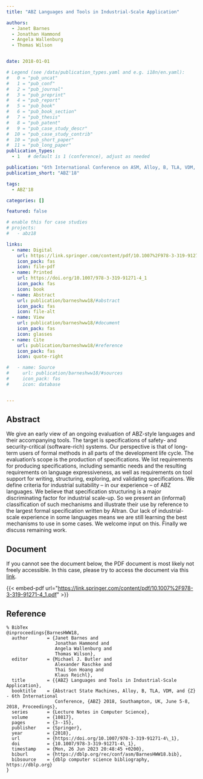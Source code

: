 ```yaml
---
title: "ABZ Languages and Tools in Industrial-Scale Application"

authors:
  - Janet Barnes
  - Jonathan Hammond
  - Angela Wallenburg
  - Thomas Wilson


date: 2018-01-01

# Legend (see /data/publication_types.yaml and e.g. i18n/en.yaml): 
#   0 = "pub_uncat"
#   1 = "pub_conf"
#   2 = "pub_journal"
#   3 = "pub_preprint"
#   4 = "pub_report"
#   5 = "pub_book"
#   6 = "pub_book_section"
#   7 = "pub_thesis"
#   8 = "pub_patent"
#   9 = "pub_case_study_descr"
#  10 = "pub_case_study_contrib"
#  10 = "pub_short_paper"
#  11 = "pub_long_paper"
publication_types:
  - 1   # default is 1 (conference), adjust as needed

publication: "6th International Conference on ASM, Alloy, B, TLA, VDM, and Z (ABZ'18)"
publication_short: "ABZ'18"

tags:
  - ABZ'18

categories: []

featured: false

# enable this for case studies
# projects:
#   - abz18

links:
  - name: Digital
    url: https://link.springer.com/content/pdf/10.1007%2F978-3-319-91271-4_1.pdf
    icon_pack: fas
    icon: file-pdf
  - name: Printed
    url: https://doi.org/10.1007/978-3-319-91271-4_1
    icon_pack: fas
    icon: book
  - name: Abstract
    url: publication/barneshww18/#abstract
    icon_pack: fas
    icon: file-alt
  - name: View
    url: publication/barneshww18/#document
    icon_pack: fas
    icon: glasses
  - name: Cite
    url: publication/barneshww18/#reference
    icon_pack: fas
    icon: quote-right

#   - name: Source
#     url: publication/barneshww18/#sources
#     icon_pack: fas
#     icon: database


---
```


## Abstract

We give an early view of an ongoing evaluation of ABZ-style languages and their accompanying tools. The target is specifications of safety- and security-critical (software-rich) systems. Our perspective is that of long-term users of formal methods in all parts of the development life cycle. The evaluation’s scope is the production of specifications. We list requirements for producing specifications, including semantic needs and the resulting requirements on language expressiveness, as well as requirements on tool support for writing, structuring, exploring, and validating specifications. We define criteria for industrial suitability – in our experience – of ABZ languages. We believe that specification structuring is a major discriminating factor for industrial scale-up. So we present an (informal) classification of such mechanisms and illustrate their use by reference to the largest formal specification written by Altran. Our lack of industrial-scale experience in some languages means we are still learning the best mechanisms to use in some cases. We welcome input on this. Finally we discuss remaining work.

## Document

If you cannot see the document below, the PDF document is most likely not freely accessible. In this case, please try to access the document via this <a href="https://link.springer.com/content/pdf/10.1007%2F978-3-319-91271-4_1.pdf">link</a>.

{{< embed-pdf url="https://link.springer.com/content/pdf/10.1007%2F978-3-319-91271-4_1.pdf" >}}

## Reference

```
% BibTex
@inproceedings{BarnesHWW18,
  author       = {Janet Barnes and
                  Jonathan Hammond and
                  Angela Wallenburg and
                  Thomas Wilson},
  editor       = {Michael J. Butler and
                  Alexander Raschke and
                  Thai Son Hoang and
                  Klaus Reichl},
  title        = {{ABZ} Languages and Tools in Industrial-Scale Application},
  booktitle    = {Abstract State Machines, Alloy, B, TLA, VDM, and {Z} - 6th International
                  Conference, {ABZ} 2018, Southampton, UK, June 5-8, 2018, Proceedings},
  series       = {Lecture Notes in Computer Science},
  volume       = {10817},
  pages        = {3--15},
  publisher    = {Springer},
  year         = {2018},
  url          = {https://doi.org/10.1007/978-3-319-91271-4\_1},
  doi          = {10.1007/978-3-319-91271-4\_1},
  timestamp    = {Mon, 26 Jun 2023 20:48:45 +0200},
  biburl       = {https://dblp.org/rec/conf/asm/BarnesHWW18.bib},
  bibsource    = {dblp computer science bibliography, https://dblp.org}
}


```

<!-- # add information for case study papers (if available)
## Sources

- **Used formal method:**
  [ASM](/method/asm)
- **Resources and tools:**
  Asmeta

For more information, please contact the <a href ="mailto:silvia.bonfanti@unibg.it;arcaini@nii.ac.jp;angelo.gargantini@unibg.it;scandurra@unibg.it;elvinia.riccobene@unimi.it">authors</a>-->

